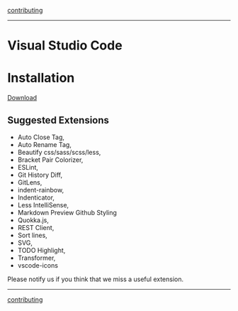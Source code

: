 [contributing](contributing.md)

---

# Visual Studio Code

# Installation

[Download](https://code.visualstudio.com/download)

## Suggested Extensions

- Auto Close Tag,
- Auto Rename Tag,
- Beautify css/sass/scss/less,
- Bracket Pair Colorizer,
- ESLint,
- Git History Diff,
- GitLens,
- indent-rainbow,
- Indenticator,
- Less IntelliSense,
- Markdown Preview Github Styling
- Quokka.js,
- REST Client,
- Sort lines,
- SVG,
- TODO Highlight,
- Transformer,
- vscode-icons

Please notify us if you think that we miss a useful extension.

---

[contributing](contributing.md)